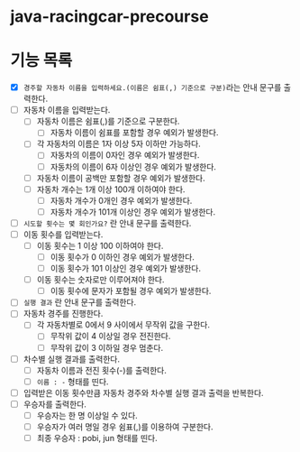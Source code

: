 # java-racingcar-precourse

# 기능 목록
- [X]  `경주할 자동차 이름을 입력하세요.(이름은 쉼표(,) 기준으로 구분)`라는 안내 문구를 출력한다.
- [ ]  자동차 이름을 입력받는다.
    - [ ]  자동차 이름은 쉼표(,)를 기준으로 구분한다.
        - [ ]  자동차 이름이 쉼표를 포함할 경우 예외가 발생한다.
    - [ ]  각 자동차의 이름은 1자 이상 5자 이하만 가능하다.
        - [ ]  자동차의 이름이 0자인 경우 예외가 발생한다.
        - [ ]  자동차의 이름이 6자 이상인 경우 예외가 발생한다.
    - [ ]  자동차 이름이 공백만 포함할 경우 예외가 발생한다.
    - [ ]  자동차 개수는 1개 이상 100개 이하여야 한다.
        - [ ]  자동차 개수가 0개인 경우 예외가 발생한다.
        - [ ]  자동차 개수가 101개 이상인 경우 예외가 발생한다.
- [ ]  `시도할 횟수는 몇 회인가요?` 란 안내 문구를 출력한다.
- [ ]  이동 횟수를 입력받는다.
    - [ ]  이동 횟수는 1 이상 100 이하여야 한다.
        - [ ]  이동 횟수가 0 이하인 경우 예외가 발생한다.
        - [ ]  이동 횟수가 101 이상인 경우 예외가 발생한다.
    - [ ]  이동 횟수는 숫자로만 이루어져야 한다.
        - [ ]  이동 횟수에 문자가 포함될 경우 예외가 발생한다.
- [ ]  `실행 결과` 란 안내 문구를 출력한다.
- [ ]  자동차 경주를 진행한다.
    - [ ]  각 자동차별로 0에서 9 사이에서 무작위 값을 구한다.
        - [ ]  무작위 값이 4 이상일 경우 전진한다.
        - [ ]  무작위 값이 3 이하일 경우 멈춘다.
- [ ]  차수별 실행 결과를 출력한다.
    - [ ]  자동차 이름과 전진 횟수(-)를 출력한다.
    - [ ]  `이름 : -` 형태를 띤다.
- [ ]  입력받은 이동 횟수만큼 자동차 경주와 차수별 실행 결과 출력을 반복한다.
- [ ]  우승자를 출력한다.
    - [ ]  우승자는 한 명 이상일 수 있다.
    - [ ]  우승자가 여러 명일 경우 쉼표(,)를 이용하여 구분한다.
    - [ ]  최종 우승자 : pobi, jun 형태를 띤다.

